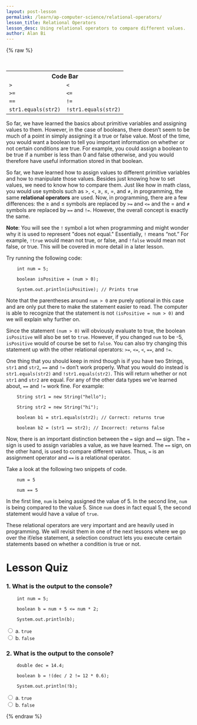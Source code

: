 ```yaml
---
layout: post-lesson
permalink: /learn/ap-computer-science/relational-operators/
lesson_title: Relational Operators
lesson_desc: Using relational operators to compare different values.
author: Alan Bi
---
```


<script src="/questions.js"></script>

{% raw %}

<br>
<table>
<tr>
<th colspan="2">Code Bar</th>
</tr>
<tr>
<td><code>></code></td>
<td><code><</code></td>
</tr>
<tr>
<td><code>>=</code></td>
<td><code><=</code></td>
</tr>
<tr>
<td><code>==</code></td>
<td><code>!=</code></td>
</tr>
<tr>
<td><code>str1.equals(str2)</code></td>
<td><code>!str1.equals(str2)</code></td>
</tr>
</table>

So far, we have learned the basics about primitive variables and assigning values to them. However, in the case of booleans, there doesn’t seem to be much of a point in simply assigning it a true or false value. Most of the time, you would want a boolean to tell you important information on whether or not certain conditions are true. For example, you could assign a boolean to be true if a number is less than 0 and false otherwise, and you would therefore have useful information stored in that boolean. 

So far, we have learned how to assign values to different primitive variables and how to manipulate those values. Besides just knowing how to set values, we need to know how to compare them. Just like how in math class, you would use symbols such as >, <, ≥, ≤, =, and ≠, in programming, the same **relational operators** are used. Now, in programming, there are a few differences: the ≥ and ≤ symbols are replaced by <code>>=</code> and <code><=</code> and the = and ≠ symbols are replaced by <code>==</code> and <code>!=</code>. However, the overall concept is exactly the same. 

**Note**: You will see the <code>!</code> symbol a lot when programming and might wonder why it is used to represent "does not equal." Essentially, <code>!</code> means “not.” For example, <code>!true</code> would mean not true, or false, and <code>!false</code> would mean not false, or true. This will be covered in more detail in a later lesson. 

Try running the following code: 

		int num = 5; 

		boolean isPositive = (num > 0); 

		System.out.println(isPositive); // Prints true

Note that the parentheses around <code>num > 0</code> are purely optional in this case and are only put there to make the statement easier to read. The computer is able to recognize that the statement is not <code>(isPositive = num > 0)</code> and we will explain why further on. 

Since the statement <code>(num > 0)</code> will obviously evaluate to true, the boolean <code>isPositive</code> will also be set to <code>true</code>. However, if you changed <code>num</code> to be -5, <code>isPositive</code> would of course be set to <code>false</code>. You can also try changing this statement up with the other relational operators: <code>>=</code>, <code><=</code>, <code><</code>, <code>==</code>, and <code>!=</code>. 

One thing that you should keep in mind though is if you have two Strings, <code>str1</code> and <code>str2</code>, <code>==</code> and <code>!=</code> don’t work properly. What you would do instead is <code>str1.equals(str2)</code> and <code>!str1.equals(str2)</code>. This will return whether or not <code>str1</code> and <code>str2</code> are equal. For any of the other data types we’ve learned about, <code>==</code> and <code>!=</code> work fine. For example: 

		String str1 = new String("hello");

		String str2 = new String("hi");

		boolean b1 = str1.equals(str2); // Correct: returns true

		boolean b2 = (str1 == str2); // Incorrect: returns false

Now, there is an important distinction between the <code>=</code> sign and <code>==</code> sign. The <code>=</code> sign is used to assign variables a value, as we have learned. The <code>==</code> sign, on the other hand, is used to compare different values. Thus, <code>=</code> is an assignment operator and <code>==</code> is a relational operator. 

Take a look at the following two snippets of code. 

		num = 5 

		num == 5

In the first line, <code>num</code> is being assigned the value of 5. In the second line, <code>num</code> is being compared to the value 5. Since <code>num</code> does in fact equal 5, the second statement would have a value of <code>true</code>. 

These relational operators are very important and are heavily used in programming. We will revisit them in one of the next lessons where we go over the if/else statement, a selection construct lets you execute certain statements based on whether a condition is true or not. 

<h1>Lesson Quiz</h1>

<h3>1. What is the output to the console?</h3>

		int num = 5;

		boolean b = num + 5 <= num * 2;

		System.out.println(b);

<form>
	<div>
		<input type="radio" value="a" name="cc" onchange="check(this, 'a')">
		a. <code>true</code>
	</div>
	<div>
		<input type="radio" value="b" name="cc" onchange="check(this, 'a')">
		b. <code>false</code>
	</div>
</form>

<h3>2. What is the output to the console?</h3>

		double dec = 14.4;

		boolean b = !(dec / 2 != 12 * 0.6);

		System.out.println(!b);

<form>
	<div>
		<input type="radio" value="a" name="cc" onchange="check(this, 'b')">
		a. <code>true</code>
	</div>
	<div>
		<input type="radio" value="b" name="cc" onchange="check(this, 'b')">
		b. <code>false</code>
	</div>
</form>


{% endraw %}


